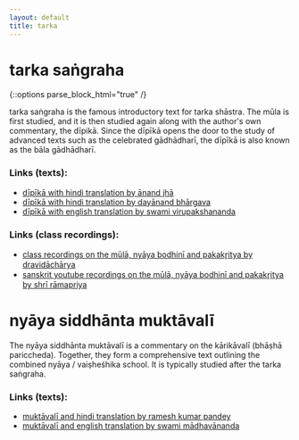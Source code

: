 ```yaml
---
layout: default
title: tarka
---
```


# tarka saṅgraha

{::options parse_block_html="true" /}

tarka saṅgraha is the famous introductory text for tarka shāstra.
The mūla is first studied, and it is then studied again along
with the author's own commentary, the dīpikā. Since the dīpīkā
opens the door to the study of advanced texts such as the
celebrated gādhādharī, the dīpīkā is also known as the bāla gādhādharī.

### Links (texts):

- [dīpīkā with hindi translation by ānand jhā][ts-jha]
- [dīpīkā with hindi translation by dayānand bhārgava][ts-db]
- [dīpīkā with english translation by swami virupakshananda][ts-sv]

### Links (class recordings):

- [class recordings on the mūlā, nyāya bodhinī and pakakr̥itya by dravidāchārya][ts-sn]
- [sanskrit youtube recordings on the mūlā, nyāya bodhinī and pakakr̥itya by shrī rāmapriya][ts-y-sb]

[ts-jha]: https://archive.org/details/TarkaSangrahaDeepikaAcharyaAnandJha
[ts-db]: https://archive.org/details/TarkaSangrahaHindiTransDayanandaBhargava
[ts-sn]: http://shastranethralaya.org/discourse/03tarka/
[ts-sv]: https://www.exoticindiaart.com/book/details/tarka-samgraha-IDG912/
[ts-y-sb]: https://www.youtube.com/watch?v=qvP65AIaHcI&list=PLYBqfL4ycMjsRkQI6wg6w8aPKIXScMKRp

# nyāya siddhānta muktāvalī

The nyāya siddhānta muktāvalī is a commentary on the kārikāvalī (bhāṣhā pariccheda).
Together, they form a comprehensive text outlining the combined nyāya / vaiṣheśhika
school. It is typically studied after the tarka saṅgraha.

### Links (texts):

- [muktāvalī and hindi translation by ramesh kumar pandey][nm-lbs]
- [muktāvalī and english translation by swami mādhavānanda][nm-sm]

[nm-lbs]: https://archive.org/details/KarikavaliLalBahadurShastriSanskriVidyapeeth
[nm-sm]: https://www.exoticindiaart.com/book/details/bhasa-pariccheda-with-siddhanta-muktavali-IDJ655/
